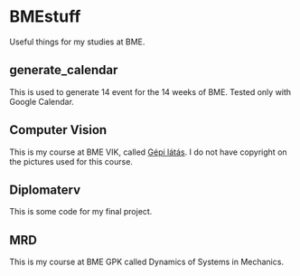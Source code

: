 # BMEstuff
Useful things for my studies at BME.

## generate_calendar
This is used to generate 14 event for the 14 weeks of BME.
Tested only with Google Calendar.

## Computer Vision
This is my course at BME VIK, called [Gépi látás](https://portal.vik.bme.hu/kepzes/targyak/VIIIM021/hu/).
I do not have copyright on the pictures used for this course.

## Diplomaterv
This is some code for my final project.

## MRD
This is my course at BME GPK called Dynamics of Systems in Mechanics.